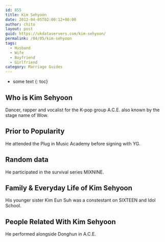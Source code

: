 ```yaml
---
id: 855
title: Kim Sehyoon
date: 2012-04-05T02:00:12+00:00
author: chito
layout: post
guid: https://ukdataservers.com/kim-sehyoon/
permalink: /04/05/kim-sehyoon
tags:
  - Husband
  - Wife
  - Boyfriend
  - Girlfriend
category: Marriage Guides
---
```


* some text
{: toc}
          
          
## Who is  Kim Sehyoon
                  
                  
                  
Dancer, rapper and vocalist for the K-pop group A.C.E. also known by the stage name of Wow.
                  
                
                
                
## Prior to Popularity 
                  
                  
                  
He attended the Plug in Music Academy before signing with YG.
                  
                
                
                
## Random data 
                  
                  
                  
He participated in the survival series MIXNINE.
                  
                
                
                
## Family & Everyday Life of Kim Sehyoon
                  
                  
                  
His younger sister Kim Eun Suh was a constestant on SIXTEEN and Idol School.
                  
                
                
                
## People Related With  Kim Sehyoon
                  
                  
                  
He performed alongside Donghun in A.C.E.
                  
                
              
            
          
          
          
    
    
  
